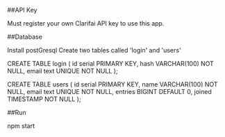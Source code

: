 ##API Key

Must register your own Clarifai API key to use this app.

##Database

Install postGresql
Create two tables called 'login' and 'users'

CREATE TABLE login (
    id serial PRIMARY KEY,
    hash VARCHAR(100) NOT NULL,
    email text UNIQUE NOT NULL
);

CREATE TABLE users (
    id serial PRIMARY KEY,
    name VARCHAR(100) NOT NULL,
    email text UNIQUE NOT NULL,
    entries BIGINT DEFAULT 0,
    joined TIMESTAMP NOT NULL
);

##Run

npm start